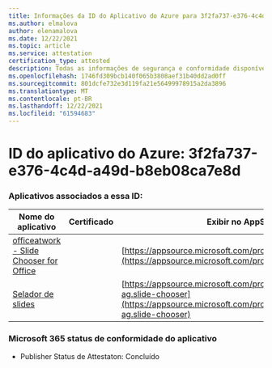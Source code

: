 ```yaml
---
title: Informações da ID do Aplicativo do Azure para 3f2fa737-e376-4c4d-a49d-b8eb08ca7e8d
ms.author: elmalova
author: elenamalova
ms.date: 12/22/2021
ms.topic: article
ms.service: attestation
certification_type: attested
description: Todas as informações de segurança e conformidade disponíveis para o 3f2fa737-e376-4c4d-a49d-b8eb08ca7e8d.
ms.openlocfilehash: 1746fd309bcb140f065b3808aef31b40dd2ad0ff
ms.sourcegitcommit: 801dcfe732e3d119fa21e56499978915a2da3896
ms.translationtype: MT
ms.contentlocale: pt-BR
ms.lasthandoff: 12/22/2021
ms.locfileid: "61594683"
---
```

# <a name="azure-app-id-3f2fa737-e376-4c4d-a49d-b8eb08ca7e8d"></a>ID do aplicativo do Azure: 3f2fa737-e376-4c4d-a49d-b8eb08ca7e8d


### <a name="apps-associated-with-this-id"></a>Aplicativos associados a essa ID:
| **Nome do aplicativo** | **Certificado** | **Exibir no AppSource** |
|--------------|---------------|-----------------------|
| [officeatwork - Slide Chooser for Office](https://docs.microsoft.com/microsoft-365-app-certification/forward/WA200002582) |  | [https://appsource.microsoft.com/product/office/WA200002582](https://appsource.microsoft.com/product/office/WA200002582) |
| [Selador de slides](https://docs.microsoft.com/microsoft-365-app-certification/forward/officeatwork-ag.slide-chooser) |  | [https://appsource.microsoft.com/product/office/officeatwork-ag.slide-chooser](https://appsource.microsoft.com/product/office/officeatwork-ag.slide-chooser) |

### <a name="microsoft-365-app-compliance-status"></a>Microsoft 365 status de conformidade do aplicativo
- Publisher Status de Attestaton: Concluído
